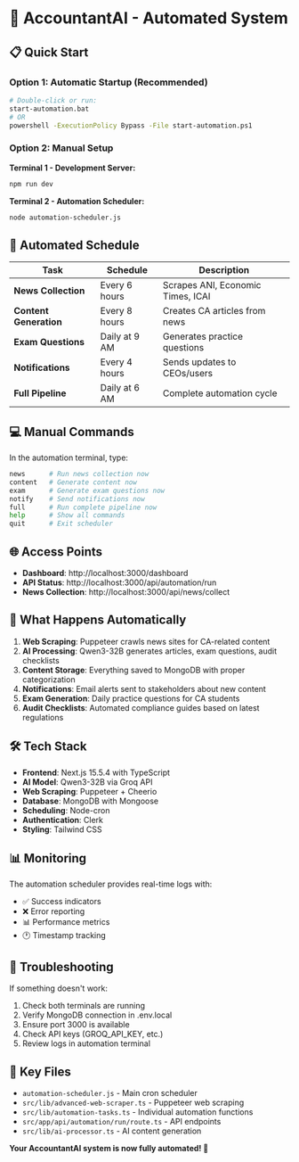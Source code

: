 # 🚀 AccountantAI - Automated System

## 📋 Quick Start

### Option 1: Automatic Startup (Recommended)
```bash
# Double-click or run:
start-automation.bat
# OR
powershell -ExecutionPolicy Bypass -File start-automation.ps1
```

### Option 2: Manual Setup
**Terminal 1 - Development Server:**
```bash
npm run dev
```

**Terminal 2 - Automation Scheduler:**
```bash
node automation-scheduler.js
```

## 🔄 Automated Schedule

| Task | Schedule | Description |
|------|----------|-------------|
| **News Collection** | Every 6 hours | Scrapes ANI, Economic Times, ICAI |
| **Content Generation** | Every 8 hours | Creates CA articles from news |
| **Exam Questions** | Daily at 9 AM | Generates practice questions |
| **Notifications** | Every 4 hours | Sends updates to CEOs/users |
| **Full Pipeline** | Daily at 6 AM | Complete automation cycle |

## 💻 Manual Commands

In the automation terminal, type:

```bash
news      # Run news collection now
content   # Generate content now  
exam      # Generate exam questions now
notify    # Send notifications now
full      # Run complete pipeline now
help      # Show all commands
quit      # Exit scheduler
```

## 🌐 Access Points

- **Dashboard**: http://localhost:3000/dashboard
- **API Status**: http://localhost:3000/api/automation/run
- **News Collection**: http://localhost:3000/api/news/collect

## 🔧 What Happens Automatically

1. **Web Scraping**: Puppeteer crawls news sites for CA-related content
2. **AI Processing**: Qwen3-32B generates articles, exam questions, audit checklists
3. **Content Storage**: Everything saved to MongoDB with proper categorization
4. **Notifications**: Email alerts sent to stakeholders about new content
5. **Exam Generation**: Daily practice questions for CA students
6. **Audit Checklists**: Automated compliance guides based on latest regulations

## 🛠️ Tech Stack

- **Frontend**: Next.js 15.5.4 with TypeScript
- **AI Model**: Qwen3-32B via Groq API
- **Web Scraping**: Puppeteer + Cheerio
- **Database**: MongoDB with Mongoose
- **Scheduling**: Node-cron
- **Authentication**: Clerk
- **Styling**: Tailwind CSS

## 📊 Monitoring

The automation scheduler provides real-time logs with:
- ✅ Success indicators
- ❌ Error reporting  
- 📊 Performance metrics
- 🕐 Timestamp tracking

## 🚨 Troubleshooting

If something doesn't work:
1. Check both terminals are running
2. Verify MongoDB connection in .env.local
3. Ensure port 3000 is available
4. Check API keys (GROQ_API_KEY, etc.)
5. Review logs in automation terminal

## 📁 Key Files

- `automation-scheduler.js` - Main cron scheduler
- `src/lib/advanced-web-scraper.ts` - Puppeteer web scraping
- `src/lib/automation-tasks.ts` - Individual automation functions  
- `src/app/api/automation/run/route.ts` - API endpoints
- `src/lib/ai-processor.ts` - AI content generation

**Your AccountantAI system is now fully automated! 🎉**
